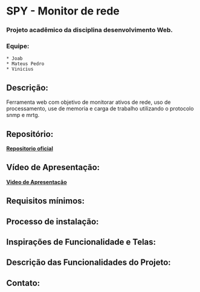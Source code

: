# SPY - Monitor de rede

### Projeto acadêmico da disciplina desenvolvimento Web.
### Equipe:
	* Joab
	* Mateus Pedro
	* Vinicius 

## Descrição:

Ferramenta web com objetivo de monitorar ativos de rede, uso de processamento, use de memoria e carga de trabalho utilizando o protocolo snmp e mrtg.

## Repositório:
[**Repositorio oficial**](https://github.com/viniciusaccioly/spy)<br>

## Vídeo de Apresentação:
[**Video de Apresentação**](http://link-para-o-video)

## Requisitos mínimos:
	
## Processo de instalação:

## Inspirações de Funcionalidade e Telas:

## Descrição das Funcionalidades do Projeto:

## Contato:

